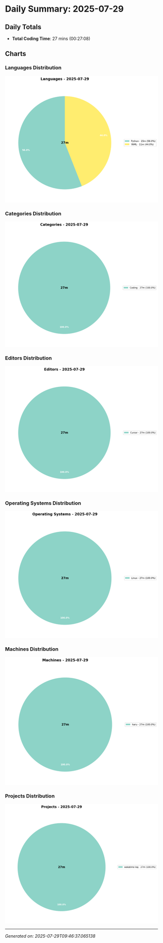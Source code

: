 # Daily Summary: 2025-07-29

## Daily Totals
- **Total Coding Time**: 27 mins (00:27:08)

## Charts

### Languages Distribution
![Languages](/charts/languages_-_2025-07-29.png)

### Categories Distribution
![Categories](/charts/categories_-_2025-07-29.png)

### Editors Distribution
![Editors](/charts/editors_-_2025-07-29.png)

### Operating Systems Distribution
![Operating Systems](/charts/operating_systems_-_2025-07-29.png)

### Machines Distribution
![Machines](/charts/machines_-_2025-07-29.png)

### Projects Distribution
![Projects](/charts/projects_-_2025-07-29.png)

---
*Generated on: 2025-07-29T09:46:37.065138*
